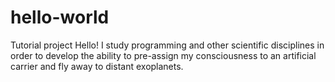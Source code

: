 # hello-world
Tutorial project
Hello! I study programming and other scientific disciplines in order to develop the ability to pre-assign my consciousness to an artificial carrier and fly away to distant exoplanets.
